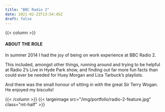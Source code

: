 ```yaml
---
title: "BBC Radio 2"
date: 2021-02-23T13:54:45Z
draft: false
---
```

{{< column >}}
<h4>ABOUT THE ROLE</h4>
<p>In summer 2014 I had the joy of being on work experience at BBC Radio 2.</p>
<p>
	This included, amongst other things, running around and trying to be helpful at Radio 2’s Live in Hyde Park show, and finding out far more fun facts than could ever be needed for Huey Morgan and Liza Tarbuck’s playlists.
</p>
<p>
	And there was the small honour of sitting in with the great Sir Terry Wogan. He enjoyed my biscuits!
</p>
{{< /column >}}
{{< largeimage src="/img/portfolio/radio-2-feature.jpg" class="mt-half" >}}
